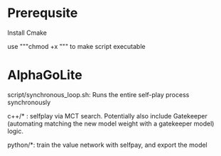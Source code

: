# Prerequsite
Install Cmake

use """chmod +x """ to make script executable
# AlphaGoLite

script/synchronous_loop.sh: Runs the entire self-play process synchronously

c++/* : selfplay via MCT search. Potentially also include Gatekeeper (automating matching the new model weight with a gatekeeper model) logic.

python/*: train the value network with selfpay, and export the model
